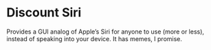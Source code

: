 # Discount Siri
Provides a GUI analog of Apple’s Siri for anyone to use (more or less), instead of speaking into your device. It has memes, I promise.
